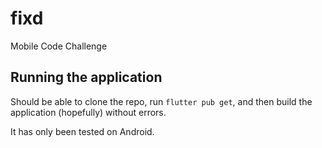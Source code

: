 # fixd

Mobile Code Challenge

## Running the application

Should be able to clone the repo, run ```flutter pub get```, and then build the application (hopefully) without errors.

It has only been tested on Android.
